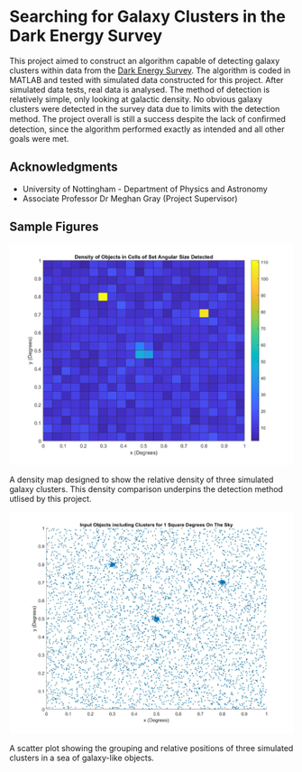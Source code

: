 # Searching for Galaxy Clusters in the Dark Energy Survey
 
This project aimed to construct an algorithm capable of detecting galaxy clusters within data from the [Dark Energy Survey](https://www.darkenergysurvey.org/). The algorithm is coded in MATLAB and tested with simulated data constructed for this project. After simulated data tests, real data is analysed. The method of detection is relatively simple, only looking at galactic density. No obvious galaxy clusters were detected in the survey data due to limits with the detection method. The project overall is still a success despite the lack of conﬁrmed detection, since the algorithm performed exactly as intended and all other goals were met.

## Acknowledgments

* University of Nottingham - Department of Physics and Astronomy
* Associate Professor Dr Meghan Gray (Project Supervisor)

## Sample Figures

![Simulating 3 Clusters and Mapping their Relative Density](Figures/Count_in_Cells_3_Clusters.jpg "Simulating 3 Clusters and Mapping their Relative Density")

A density map designed to show the relative density of three simulated galaxy clusters. This density comparison underpins the detection method utlised by this project. 


![Scatter Plot Showing Relative Positioning of 3 Simulated Galaxy Clusters](Figures/Scatter_Plot_3_Clusters.jpg "Scatter Plot Showing Relative Positioning of 3 Simulated Galaxy Clusters")

A scatter plot showing the grouping and relative positions of three simulated clusters in a sea of galaxy-like objects.
